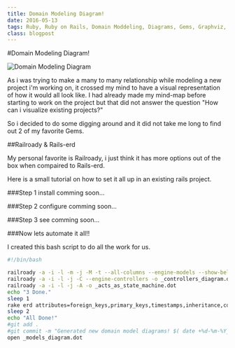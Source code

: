 ```yaml
---
title: Domain Modeling Diagram!
date: 2016-05-13
tags: Ruby, Ruby on Rails, Domain Moddeling, Diagrams, Gems, Graphviz, railroady, rails-erd
class: blogpost
---
```


#Domain Modeling Diagram!

![Domain Modeling Diagram](../images/domain-model-diagram.png "Domain Modeling Diagrams")

As i was trying to make a many to many relationship while modeling a new project i'm working on, it crossed my mind to have a visual representation of how it would all look like.
I had already made my mind-map before starting to work on the project but that did not answer the question "How can i visualize existing projects?"



So i decided to do some digging around and it did not take me long to find out 2 of my favorite Gems.

##Railroady & Rails-erd

My personal favorite is Railroady, i just think it has more options out of the box when compaired to Rails-erd.


Here is a small tutorial on how to set it all up in an existing rails project.

###Step 1
install
comming soon...


###Step 2
configure
comming soon...


###Step 3
see
comming soon...


###Now lets automate it all!!

I created this bash script to do all the work for us.

```bash
#!/bin/bash

railroady -a -i -l -m -j -M -t --all-columns --engine-models --show-belongs_to -o _models_diagram.dot
railroady -a -i -l -j -C --engine-controllers -o _controllers_diagram.dot
railroady -a -i -l -j -A -o _acts_as_state_machine.dot
echo "3 Done."
sleep 1
rake erd attributes=foreign_keys,primary_keys,timestamps,inheritance,content disconnected=true filename=_models_diagram2 filetype=dot indirect=true inheritance=true markup=true notation=bachman orientation=horizontal polymorphism=true sort=true
sleep 2
echo "All Done!"
#git add .
#git commit -m "Generated new domain model diagrams! $( date +%d-%m-%Y__%H:%M:%S )"
open _models_diagram.dot
```
